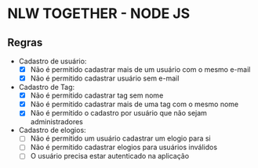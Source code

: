 # NLW TOGETHER - NODE JS

## Regras

- Cadastro de usuário:
  - [x] Não é permitido cadastrar mais de um usuário com o mesmo e-mail
  - [x] Não é permitido cadastrar usuário sem e-mail

- Cadastro de Tag:
  - [x] Não é permitido cadastrar tag sem nome
  - [x] Não é permitido cadastrar mais de uma tag com o mesmo nome
  - [x] Não é permitido o cadastro por usuário que não sejam administradores

- Cadastro de elogios: 
  - [ ] Não é permitido um usuário cadastrar um elogio para si
  - [ ] Não é permitido cadastrar elogios para usuários inválidos
  - [ ] O usuário precisa estar autenticado na aplicação